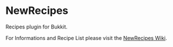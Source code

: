 NewRecipes
===========

Recipes plugin for Bukkit.

For Informations and Recipe List please visit the [NewRecipes Wiki](https://github.com/Algent/NewRecipes/wiki).
